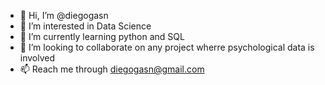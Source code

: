 - 👋 Hi, I’m @diegogasn
- 👀 I’m interested in Data Science
- 🌱 I’m currently learning python and SQL
- 💞️ I’m looking to collaborate on any project wherre psychological data is involved
- 📫 Reach me through diegogasn@gmail.com

<!---
diegogasn/diegogasn is a ✨ special ✨ repository because its `README.md` (this file) appears on your GitHub profile.
You can click the Preview link to take a look at your changes.
--->
